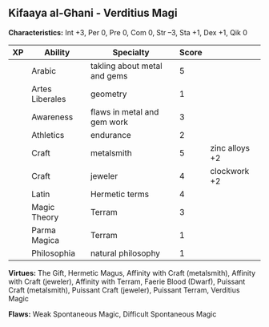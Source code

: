 ## Kifaaya al-Ghani - Verditius Magi
**Characteristics:** Int +3, Per 0, Pre 0, Com 0, Str –3, Sta +1, Dex +1, Qik 0

|XP|Ability|Specialty|Score||
|---|---|---|---|---|
||Arabic|takling about metal and gems|5|
||Artes Liberales|geometry|1|
||Awareness|flaws in metal and gem work|3|
||Athletics|endurance|2|
||Craft|metalsmith|5|zinc alloys +2|
||Craft|jeweler|4|clockwork +2|
||Latin|Hermetic terms|4|
||Magic Theory|Terram|3|
||Parma Magica|Terram|1|
||Philosophia|natural philosophy|1|

**Virtues:** The Gift, Hermetic Magus, Affinity with Craft (metalsmith), Affinity with Craft (jeweler), Affinity with Terram, Faerie Blood (Dwarf), Puissant Craft (metalsmith), Puissant Craft (jeweler), Puissant Terram, Verditius Magic

**Flaws:** Weak Spontaneous Magic, Difficult Spontaneous Magic
